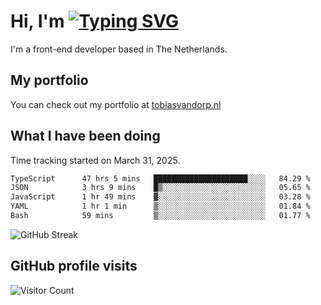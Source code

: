 # Hi, I'm [![Typing SVG](https://readme-typing-svg.demolab.com?font=Fira+Code&pause=1000&width=435&lines=tobiasvdorp)](https://git.io/typing-svg)

I'm a front-end developer based in The Netherlands.

## My portfolio

You can check out my portfolio at [tobiasvandorp.nl](https://www.tobiasvandorp.nl/)

## What I have been doing

Time tracking started on March 31, 2025.

<!--START_SECTION:waka-->

```txt
TypeScript      47 hrs 5 mins   █████████████████████░░░░   84.29 %
JSON            3 hrs 9 mins    █▒░░░░░░░░░░░░░░░░░░░░░░░   05.65 %
JavaScript      1 hr 49 mins    ▓░░░░░░░░░░░░░░░░░░░░░░░░   03.28 %
YAML            1 hr 1 min      ▒░░░░░░░░░░░░░░░░░░░░░░░░   01.84 %
Bash            59 mins         ▒░░░░░░░░░░░░░░░░░░░░░░░░   01.77 %
```

<!--END_SECTION:waka-->

![GitHub Streak](https://streak-stats.demolab.com?user=tobiasvdorp&theme=dark&hide_border=true&mode=weekly&background=36%2C6400A6%2C000000)

## GitHub profile visits

![Visitor Count](https://profile-counter.glitch.me/tobiasvdorp/count.svg)
